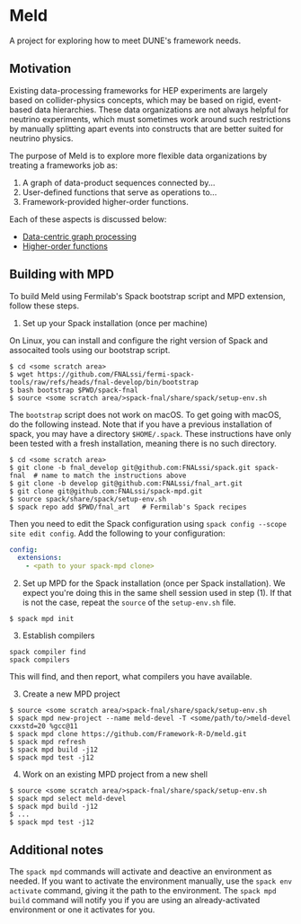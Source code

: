 # Meld

A project for exploring how to meet DUNE's framework needs.

## Motivation

Existing data-processing frameworks for HEP experiments are largely based on
collider-physics concepts, which may be based on rigid, event-based data hierarchies.
These data organizations are not always helpful for neutrino experiments, which must
sometimes work around such restrictions by manually splitting apart events into constructs
that are better suited for neutrino physics.

The purpose of Meld is to explore more flexible data organizations by treating a
frameworks job as:

1. A graph of data-product sequences connected by...
2. User-defined functions that serve as operations to...
3. Framework-provided higher-order functions.

Each of these aspects is discussed below:

- [Data-centric graph processing](https://github.com/knoepfel/meld/wiki/Data-centric-graph-processing)
- [Higher-order functions](https://github.com/knoepfel/meld/wiki/Higher-order-functions)

## Building with MPD

To build Meld using Fermilab's Spack bootstrap script and MPD extension, follow these steps.

1. Set up your Spack installation (once per machine)

On Linux, you can install and configure the right version of Spack and assocaited tools using our bootstrap script.

```console
$ cd <some scratch area>
$ wget https://github.com/FNALssi/fermi-spack-tools/raw/refs/heads/fnal-develop/bin/bootstrap
$ bash bootstrap $PWD/spack-fnal
$ source <some scratch area/>spack-fnal/share/spack/setup-env.sh
```

The `bootstrap` script does not work on macOS.
To get going with macOS, do the following instead.
Note that if you have a previous installation of spack, you may have a directory `$HOME/.spack`.
These instructions have only been tested with a fresh installation, meaning there is no such directory.

```console
$ cd <some scratch area>
$ git clone -b fnal_develop git@github.com:FNALssi/spack.git spack-fnal  # name to match the instructions above
$ git clone -b develop git@github.com:FNALssi/fnal_art.git
$ git clone git@github.com:FNALssi/spack-mpd.git
$ source spack/share/spack/setup-env.sh
$ spack repo add $PWD/fnal_art   # Fermilab's Spack recipes
```
Then you need to edit the Spack configuration using `spack config --scope site edit config`.
Add the following to your configuration:

```yaml
config:
  extensions:
    - <path to your spack-mpd clone>
```

2. Set up MPD for the Spack installation (once per Spack installation).
   We expect you're doing this in the same shell session used in step (1).
   If that is not the case, repeat the `source` of the `setup-env.sh` file.

```console
$ spack mpd init
```

3. Establish compilers

```console
spack compiler find
spack compilers
```

This will find, and then report, what compilers you have available.

3. Create a new MPD project

```console
$ source <some scratch area/>spack-fnal/share/spack/setup-env.sh
$ spack mpd new-project --name meld-devel -T <some/path/to/>meld-devel cxxstd=20 %gcc@11
$ spack mpd clone https://github.com/Framework-R-D/meld.git
$ spack mpd refresh
$ spack mpd build -j12
$ spack mpd test -j12
```

4. Work on an existing MPD project from a new shell

```console
$ source <some scratch area/>spack-fnal/share/spack/setup-env.sh
$ spack mpd select meld-devel
$ spack mpd build -j12
$ ...
$ spack mpd test -j12
```

## Additional notes

The `spack mpd` commands will activate and deactive an environment as needed.
If you want to activate the environment manually, use the `spack env activate` command, giving it the path to the environment.
The `spack mpd build` command will notify you if you are using an already-activated environment or one it activates for you.
